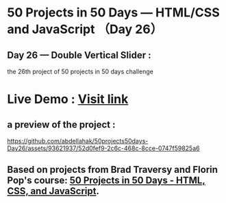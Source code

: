 # 50 Projects in 50 Days — HTML/CSS and JavaScript （Day 26）

## Day 26 — Double Vertical Slider :

the 26th project of 50 projects in 50 days challenge

# Live Demo : <a href="https://abdellahak.github.io/50projects50days-Day26/">Visit link</a>

## a preview of the project :


https://github.com/abdellahak/50projects50days-Day26/assets/93621937/52d0fef9-2c6c-468c-8cce-0747f59825a6


## Based on projects from Brad Traversy and Florin Pop's course: <a href="https://50projects50days.com">50 Projects in 50 Days - HTML, CSS, and JavaScript</a>.
